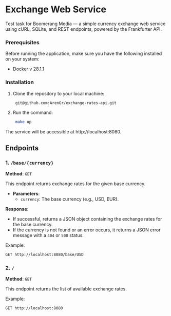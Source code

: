 # Exchange Web Service
Test task for Boomerang Media — a simple currency exchange web service using cURL, SQLite, and REST endpoints, powered by the Frankfurter API.

### Prerequisites

Before running the application, make sure you have the following installed on your system:

- Docker v 28.1.1

### Installation

1. Clone the repository to your local machine:

   ```bash
    git@github.com:ArenGr/exchange-rates-api.git

2. Run the command:

   ```bash
    make up

The service will be accessible at http://localhost:8080.

## Endpoints

### 1. `/base/{currency}`

**Method**: `GET`

This endpoint returns exchange rates for the given base currency.

- **Parameters**:
   - `currency`: The base currency (e.g., USD, EUR).

**Response**:
- If successful, returns a JSON object containing the exchange rates for the base currency.
- If the currency is not found or an error occurs, it returns a JSON error message with a `404` or `500` status.

Example:
```bash
GET http://localhost:8080/base/USD
```

### 2. `/`

**Method**: `GET`

This endpoint returns the list of available exchange rates.

Example:
```bash
GET http://localhost:8080
